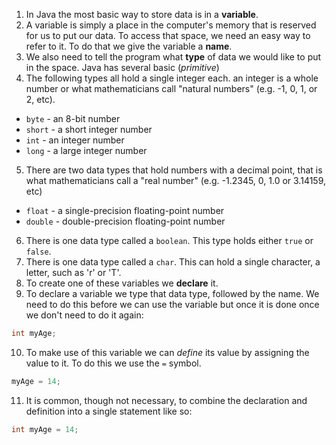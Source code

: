 1. In Java the most basic way to store data is in a **variable**.
2. A variable is simply a place in the computer's memory that is reserved for us to put our data. To access that space, we need an easy way to refer to it. To do that we give the variable a **name**.
3. We also need to tell the program what **type** of data we would like to put in the space. Java has several basic (_primitive_)
4. The following types all hold a single integer each. an integer is a whole number or what mathematicians call "natural numbers" (e.g. -1, 0, 1, or 2, etc).
 - `byte` - an 8-bit number
 - `short` - a short integer number
 - `int` - an integer number
 - `long` - a large integer number
5. There are two data types that hold numbers with a decimal point, that is what mathematicians call a "real number" (e.g. -1.2345, 0, 1.0 or 3.14159, etc)
 - `float` - a single-precision floating-point number
 - `double` - double-precision floating-point number
6. There is one data type called a `boolean`. This type holds either `true` or `false`.
7. There is one data type called a `char`. This can hold a single character, a letter, such as 'r' or 'T'.
8. To create one of these variables we **declare** it.
9. To declare a variable we type that data type, followed by the name. We need to do this before we can use the variable but once it is done once we don't need to do it again:

```java
int myAge;
```

10. To make use of this variable we can _define_ its value by assigning the value to it. To do this we use the `=` symbol.

```java
myAge = 14;
```

11. It is common, though not necessary, to combine the declaration and definition into a single statement like so:

```java
int myAge = 14;
```